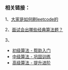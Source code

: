 
### 相关链接：

1、[大家是如何刷leetcode的](https://www.zhihu.com/question/280279208)

2、[面试会出哪些经典算法题？](https://www.zhihu.com/question/34814570/answer/674463475)

3、 
* [初级算法 - 帮助入门](https://link.zhihu.com/?target=https%3A//leetcode-cn.com/explore/interview/card/top-interview-questions-easy/)
* [中级算法 - 巩固训练](https://link.zhihu.com/?target=https%3A//leetcode-cn.com/explore/interview/card/top-interview-questions-medium/) 
* [高级算法 - 提升进阶](https://link.zhihu.com/?target=https%3A//leetcode-cn.com/explore/interview/card/top-interview-questions-hard/) 


